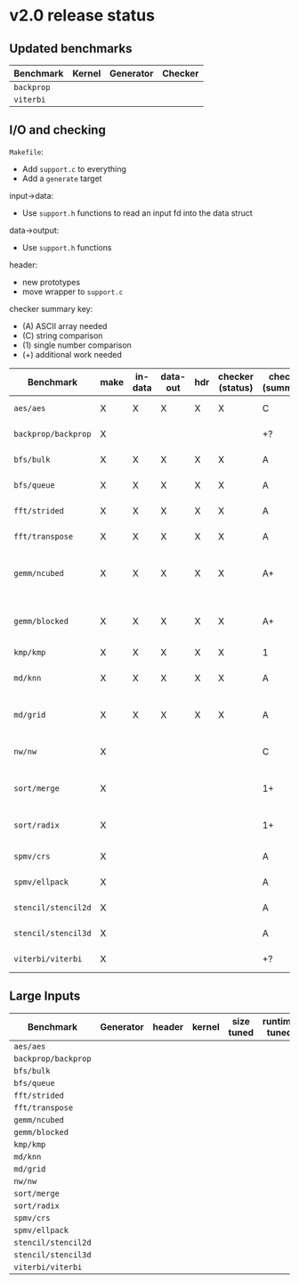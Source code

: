 # v2.0 release status

## Updated benchmarks

Benchmark | Kernel | Generator | Checker
--------- | ------ | --------- | -------
`backprop` | | |
`viterbi` | | |

## I/O and checking
`Makefile`:
 - Add `support.c` to everything
 - Add a `generate` target

input->data:
 - Use `support.h` functions to read an input fd into the data struct

data->output:
 - Use `support.h` functions

header:
 - new prototypes
 - move wrapper to `support.c`

checker summary key:
 - (A) ASCII array needed
 -  (C) string comparison
 - (1) single number comparison
 - (+) additional work needed

Benchmark | make | in-data | data-out | hdr | checker (status) | checker (summary) | checker (description)
--------- | ---- | ------- | -------- | --- | ---------------- | ----------------- | ---------------------
`aes/aes` |X|X|X|X|X|C|string compare
`backprop/backprop` |X| | | | |+?|(more work needed)
`bfs/bulk` |X|X|X|X|X|A|horizon counts
`bfs/queue` |X|X|X|X|X|A|horizon counts
`fft/strided` |X|X|X|X|X|A|compare array ±eps
`fft/transpose` |X|X|X|X|X|A|compare array ±eps
`gemm/ncubed` |X|X|X|X|X|A+|compare matrix ±eps; change data type to float
`gemm/blocked` |X|X|X|X|X|A+|compare matrix ±eps; change data type to float
`kmp/kmp` |X|X|X|X|X|1|match count
`md/knn` |X|X|X|X|X|A|compare positions ±eps
`md/grid` |X|X|X|X|X|A|compare positions ±eps
`nw/nw` |X| | | | |C|Compare aligned sequences
`sort/merge` |X| | | | |1+|Check sortedness and sum
`sort/radix` |X| | | | |1+|Check sortedness and sum
`spmv/crs` |X| | | | |A|Compare vector ±eps
`spmv/ellpack` |X| | | | |A|Compare vector ±eps
`stencil/stencil2d` |X| | | | |A|Compare matrix
`stencil/stencil3d` |X| | | | |A|Compare matrix
`viterbi/viterbi` |X| | | | |+?|(more work needed)

## Large Inputs
Benchmark | Generator | header | kernel | size tuned | runtime tuned
--------- | --------- | ------ | ------ | ---------- | -------------
`aes/aes` | | | | |
`backprop/backprop` | | | | |
`bfs/bulk` | | | | |
`bfs/queue` | | | | |
`fft/strided` | | | | |
`fft/transpose` | | | | |
`gemm/ncubed` | | | | |
`gemm/blocked` | | | | |
`kmp/kmp` | | | | |
`md/knn` | | | | |
`md/grid` | | | | |
`nw/nw` | | | | |
`sort/merge` | | | | |
`sort/radix` | | | | |
`spmv/crs` | | | | |
`spmv/ellpack` | | | | |
`stencil/stencil2d` | | | | |
`stencil/stencil3d` | | | | |
`viterbi/viterbi` | | | | |
